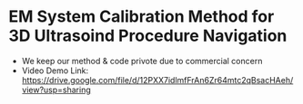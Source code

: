 # EM System Calibration Method for 3D Ultrasoind Procedure Navigation
- We keep our method & code privote due to commercial concern
- Video Demo Link: <https://drive.google.com/file/d/12PXX7idlmfFrAn6Zr64mtc2qBsacHAeh/view?usp=sharing>
  

